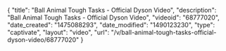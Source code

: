 {
    "title": "Ball Animal Tough Tasks - Official Dyson Video",
    "description": "Ball Animal Tough Tasks - Official Dyson Video",
    "videoid": "68777020",
    "date_created": "1475088293",
    "date_modified": "1490123230",
    "type": "captivate",
    "layout": "video",
    "url": "\/v\/ball-animal-tough-tasks-official-dyson-video\/68777020"
}